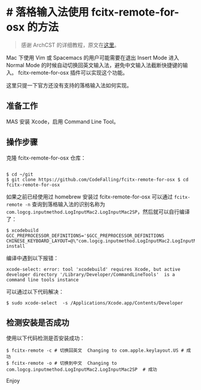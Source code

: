# # 落格输入法使用 fcitx-remote-for-osx 的方法

> 感谢 ArchCST 的详细教程，原文在[这里](https://archcst.github.io/blog/2018/08/29/loginput-with-frfo/)。


Mac 下使用 Vim 或 Spacemacs 的用户可能需要在退出 Insert Mode 进入 Normal Mode 的时候自动切换回英文输入法，避免中文输入法截断快捷键的输入。 fcitx-remote-for-osx 插件可以实现这个功能。

这里只提一下官方还没有支持的落格输入法如何实现。

## 准备工作

MAS 安装 Xcode，启用 Command Line Tool。

## 操作步骤

克隆 fcitx-remote-for-osx 仓库：

```

$ cd ~/git
$ git clone https://github.com/CodeFalling/fcitx-remote-for-osx $ cd fcitx-remote-for-osx
```


如果之前已经使用过 homebrew 安装过 fcitx-remote-for-osx 可以通过 `fcitx-remote -n` 查询到落格输入法的识别名称为 `com.logcg.inputmethod.LogInputMac2.LogInputMac2SP`，然后就可以自行编译了：

```
$ xcodebuild GCC_PREPROCESSOR_DEFINITIONS='$GCC_PREPROCESSOR_DEFINITIONS CHINESE_KEYBOARD_LAYOUT=@\"com.logcg.inputmethod.LogInputMac2.LogInputMac2SP\"' install
```


编译中遇到以下报错：

```
xcode-select: error: tool 'xcodebuild' requires Xcode, but active developer directory '/Library/Developer/CommandLineTools'  is a command line tools instance
```


可以通过以下代码解决：

```
$ sudo xcode-select  -s /Applications/Xcode.app/Contents/Developer
```


## 检测安装是否成功

使用以下代码检测是否安装成功：

```
$ fcitx-remote -c # 切换回英文  Changing to com.apple.keylayout.US # 成功 
$ fcitx-remote -o # 切换到中文  Changing to com.logcg.inputmethod.LogInputMac2.LogInputMac2SP  # 成功
```


Enjoy
